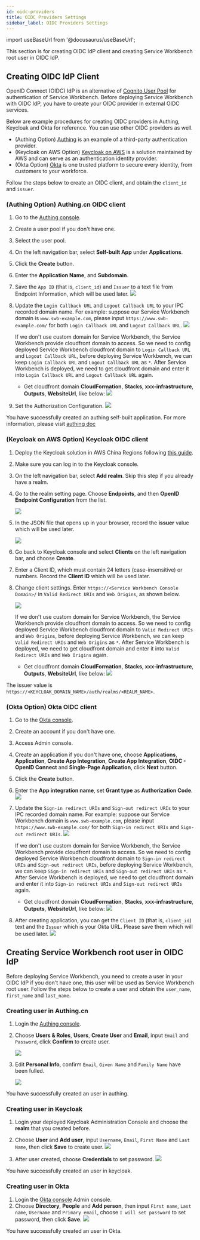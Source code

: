 ```yaml
---
id: oidc-providers
title: OIDC Providers Settings
sidebar_label: OIDC Providers Settings
---
```


import useBaseUrl from '@docusaurus/useBaseUrl';

This section is for creating OIDC IdP client and creating Service Workbench root user in OIDC IdP.

## Creating OIDC IdP Client

OpenID Connect (OIDC) IdP is an alternative of [Cognito User Pool][cognito] for authentication of Service Workbench. Before deploying Service Workbench with OIDC IdP, you have to create your OIDC provider in external OIDC services.

Below are example procedures for creating OIDC providers in Authing, Keycloak and Okta for reference. You can use other OIDC providers as well.

- (Authing Option) [Authing][authing] is an example of a third-party authentication provider. 
- (Keycloak on AWS Option) [Keycloak on AWS][keycloak-solution] is a solution maintained by AWS and can serve as an authentication identity provider.
- (Okta Option) [Okta][okta] is one trusted platform to secure every identity, from customers to your workforce.

Follow the steps below to create an OIDC client, and obtain the `client_id` and `issuer`. 

### (Authing Option) Authing.cn OIDC client

1. Go to the [Authing console](https://console.authing.cn/console).
2. Create a user pool if you don't have one.
3. Select the user pool.
4. On the left navigation bar, select **Self-built App** under **Applications**. 
5. Click the **Create** button.
6. Enter the **Application Name**, and **Subdomain**.
7. Save the `App ID` (that is, `client_id`) and `Issuer` to a text file from Endpoint Information, which will be used later.
    [![](../../../images/OIDC/endpoint-info.png)](../../../images/OIDC/endpoint-info.png)

8. Update the `Login Callback URL` and `Logout Callback URL` to your IPC recorded domain name.
   For example: suppose our Service Workbench domain is `www.swb-example.com`, please input `https://www.swb-example.com/` for both `Login Callback URL` and `Logout Callback URL`.
    [![](../../../images/OIDC/authentication-configuration.png)](../../../images/OIDC/authentication-configuration.png)

   If we don't use custom domain for Service Workbench, the Service Workbench provide cloudfront domain to access. So we need to config deployed Service Workbench cloudfront domain to `Login Callback URL` and `Logout Callback URL`, before deploying Service Workbench, we can keep `Login Callback URL` and `Logout Callback URL` as `*`. After Service Workbench is deployed, we need to get cloudfront domain and enter it into `Login Callback URL` and `Logout Callback URL` again.
   
   
   * Get cloudfront domain
   **CloudFormation**, **Stacks**, **xxx-infrastructure**, **Outputs**, **WebsiteUrl**, like below:
   [![](../../../images/OIDC/get-cloudfront-domain.png)](../../../images/OIDC/get-cloudfront-domain.png)
    

9. Set the Authorization Configuration.
    [![](../../../images/OIDC/authorization-configuration.png)](../../../images/OIDC/authorization-configuration.png)

You have successfully created an authing self-built application. 
For more information, please visit [authing doc](https://docs.authing.cn/v2/en/)

### (Keycloak on AWS Option) Keycloak OIDC client

1. Deploy the Keycloak solution in AWS China Regions following [this guide](https://aws-samples.github.io/keycloak-on-aws/en/).

2. Make sure you can log in to the Keycloak console.

3. On the left navigation bar, select **Add realm**. Skip this step if you already have a realm. 

4. Go to the realm setting page. Choose **Endpoints**, and then **OpenID Endpoint Configuration** from the list.

    [![](../../../images/OIDC/keycloak-example-realm.jpg)](../../../images/OIDC/keycloak-example-realm.jpg)

5. In the JSON file that opens up in your browser, record the **issuer** value which will be used later.

    [![](../../../images/OIDC/OIDC-config.jpg)](../../../images/OIDC/OIDC-config.jpg)

6. Go back to Keycloak console and select **Clients** on the left navigation bar, and choose **Create**.
7. Enter a Client ID, which must contain 24 letters (case-insensitive) or numbers. Record the **Client ID** which will be used later.
8. Change client settings. Enter `https://<Service Workbench Console Domain>/` in `Valid Redirect URIs` and `Web Origins`, as shown below.

    [![](../../../images/OIDC/keycloak-client-setting.png)](../../../images/OIDC/keycloak-client-setting.png)

   If we don't use custom domain for Service Workbench, the Service Workbench provide cloudfront domain to access. So we need to config deployed Service Workbench cloudfront domain to `Valid Redirect URIs` and `Web Origins`, before deploying Service Workbench, we can keep `Valid Redirect URIs` and `Web Origins` as `*`. After Service Workbench is deployed, we need to get cloudfront domain and enter it into `Valid Redirect URIs` and `Web Origins` again.
   
   * Get cloudfront domain
   **CloudFormation**, **Stacks**, **xxx-infrastructure**, **Outputs**, **WebsiteUrl**, like below:
   [![](../../../images/OIDC/get-cloudfront-domain.png)](../../../images/OIDC/get-cloudfront-domain.png)

The issuer value is `https://<KEYCLOAK_DOMAIN_NAME>/auth/realms/<REALM_NAME>`. 

### (Okta Option) Okta OIDC client

1. Go to the [Okta console](https://www.okta.com/).
2. Create an account if you don't have one.
3. Access Admin console.
3. Create an application if you don't have one, choose **Applications**, **Application**, **Create App Integration**, **Create App Integration**, **OIDC - OpenID Connect** and **Single-Page Application**, click **Next** button. 
5. Click the **Create** button.
6. Enter the **App integration name**, set **Grant type** as **Authorization Code**.
    [![](../../../images/OIDC/okta-application-create.png)](../../../images/OIDC/okta-application-create.png)
7. Update the `Sign-in redirect URIs` and `Sign-out redirect URIs` to your IPC recorded domain name.
For example: suppose our Service Workbench domain is `www.swb-example.com`, please input `https://www.swb-example.com/` for both `Sign-in redirect URIs` and `Sign-out redirect URIs`.
    [![](../../../images/OIDC/okta-application-url.png)](../../../images/OIDC/okta-application-url.png)

   If we don't use custom domain for Service Workbench, the Service Workbench provide cloudfront domain to access. So we need to config deployed Service Workbench cloudfront domain to `Sign-in redirect URIs` and `Sign-out redirect URIs`, before deploying Service Workbench, we can keep `Sign-in redirect URIs` and `Sign-out redirect URIs` as `*`. After Service Workbench is deployed, we need to get cloudfront domain and enter it into `Sign-in redirect URIs` and `Sign-out redirect URIs` again.
   
   * Get cloudfront domain
   **CloudFormation**, **Stacks**, **xxx-infrastructure**, **Outputs**, **WebsiteUrl**, like below:
   [![](../../../images/OIDC/get-cloudfront-domain.png)](../../../images/OIDC/get-cloudfront-domain.png)

8. After creating application, you can get the `Client ID` (that is, `client_id`) text and the `Issuer` which is your Okta URL. Please save them which will be used later.
    [![](../../../images/OIDC/okta-client-id.png)](../../../images/OIDC/okta-client-id.png)

## Creating Service Workbench root user in OIDC IdP

Before deploying Service Workbench, you need to create a user in your OIDC IdP if you don't have one, this user will be used as Service Workbench root user.
Follow the steps below to create a user and obtain the `user_name`, `first_name` and `last_name`. 

### Creating user in Authing.cn

1. Login the [Authing console](https://console.authing.cn/console).
2. Choose **Users & Roles**, **Users**, **Create User** and **Email**, input `Email` and `Password`, click **Confirm** to create user.

    [![](../../../images/OIDC/authing-create-user.png)](../../../images/OIDC/authing-create-user.png)
3. Edit **Personal Info**, confirm `Email`, `Given Name` and `Family Name` have been fulled.

    [![](../../../images/OIDC/authing-user-config.png)](../../../images/OIDC/authing-user-config.png)

You have successfully created an user in authing. 

### Creating user in Keycloak

1. Login your deployed Keycloak Administration Console and choose the **realm** that you created before.

2. Choose **User** and **Add user**, input `Username`, `Email`, `First Name` and `Last Name`, then click **Save** to create user.
    [![](../../../images/OIDC/keycloak-user-create.png)](../../../images/OIDC/keycloak-user-create.png)

3. After user created, choose **Credentials** to set password.
   [![](../../../images/OIDC/keycloak-user-password.png)](../../../images/OIDC/keycloak-user-password.png)

You have successfully created an user in keycloak. 

### Creating user in Okta

1. Login the [Okta console](https://www.okta.com/) Admin console.
2. Choose **Directory**, **People** and **Add person**, then input `First name`, `Last name`, `Username` and `Primary email`, choose `I will set password` to set password, then click **Save**.
    [![](../../../images/OIDC/keycloak-user-create.png)](../../../images/OIDC/keycloak-user-create.png)

You have successfully created an user in Okta.

[cognito]: https://docs.aws.amazon.com/cognito/latest/developerguide/cognito-user-identity-pools.html
[openid-connect]: https://openid.net/connect/
[authing]: https://www.authing.cn/
[okta]: https://www.okta.com/sg/
[keycloak]: https://www.keycloak.org/
[auth0]: https://auth0.com/
[dg]: https://docs.aws.amazon.com/opensearch-service/latest/developerguide/createupdatedomains.html
[vpc]:https://docs.aws.amazon.com/opensearch-service/latest/developerguide/vpc.html
[icp]: https://www.amazonaws.cn/en/support/icp/?nc2=h_l2_su
[keycloak-solution]: https://www.amazonaws.cn/en/solutions/keycloak-on-aws/
